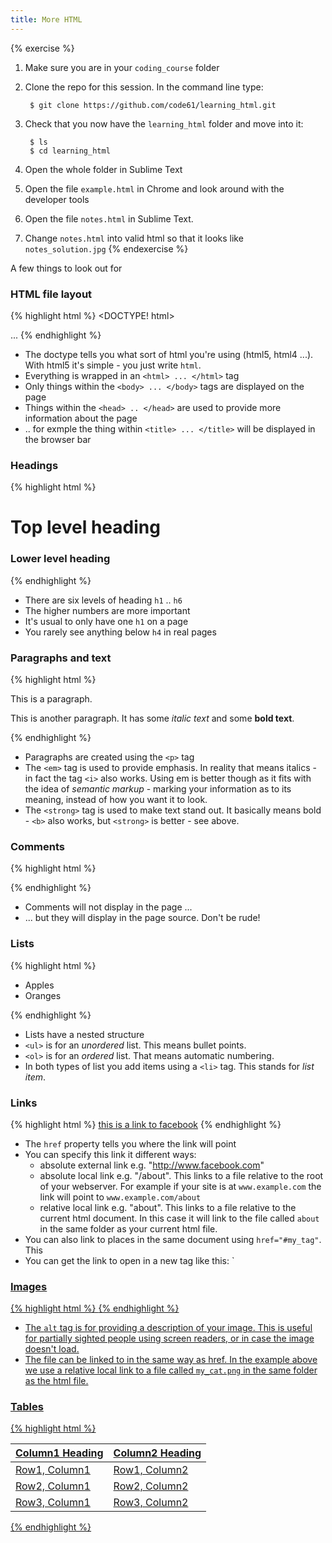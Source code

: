 ```yaml
---
title: More HTML
---
```


{% exercise %}
1. Make sure you are in your `coding_course` folder
2. Clone the repo for this session. In the command line type:

        $ git clone https://github.com/code61/learning_html.git

3. Check that you now have the `learning_html` folder and move into it:

        $ ls
        $ cd learning_html

4. Open the whole folder in Sublime Text
5. Open the file `example.html` in Chrome and look around with the developer tools
6. Open the file `notes.html` in Sublime Text.
7. Change `notes.html` into valid html so that it looks like `notes_solution.jpg`
{% endexercise %}


A few things to look out for

### HTML file layout

{% highlight html %}
<DOCTYPE! html>
<html>
    <head>
        <title>Page title</title>
    </head>
    <body>
        ...
    </body>
</html>
{% endhighlight %}

* The doctype tells you what sort of html you're using (html5, html4 ...). With html5 it's simple - you just write `html`.
* Everything is wrapped in an `<html> ... </html>` tag
* Only things within the `<body> ... </body>` tags are displayed on the page 
* Things within the `<head> .. </head>` are used to provide more information about the page
* .. for exmple the thing within `<title> ... </title>` will be displayed in the browser bar

### Headings

{% highlight html %}
<h1>Top level heading</h1>

<h3>Lower level heading</h3>
{% endhighlight %}

* There are six levels of heading `h1` .. `h6`
* The higher numbers are more important
* It's usual to only have one `h1` on a page
* You rarely see anything below `h4` in real pages

### Paragraphs and text

{% highlight html %}
<p>This is a paragraph.</p>

<p>This is another paragraph. It has some <em>italic text</em> and some <strong>bold text</strong>.</p>
{% endhighlight %}

* Paragraphs are created using the `<p>` tag
* The `<em>` tag is used to provide emphasis. In reality that means italics - in fact the tag `<i>` also works. Using em is better though as it fits with the idea of *semantic markup* - marking your information as to its meaning, instead of how you want it to look.
* The `<strong>` tag is used to make text stand out. It basically means bold - `<b>` also works, but `<strong>` is better - see above.

### Comments

{% highlight html %}
<!-- comments look like this -->
{% endhighlight %}

* Comments will not display in the page ...
* ... but they will display in the page source. Don't be rude!

### Lists

{% highlight html %}
<ul>
    <li>Apples</li>
    <li>Oranges</li>
</ul>
{% endhighlight %}

* Lists have a nested structure
* `<ul>` is for an *unordered* list. This means bullet points.
* `<ol>` is for an *ordered* list. That means automatic numbering.
* In both types of list you add items using a `<li>` tag. This stands for *list item*.

### Links

{% highlight html %}
<a href="http://www.facebook.com">this is a link to facebook</a>
{% endhighlight %}

* The `href` property tells you where the link will point
* You can specify this link it different ways:
    * absolute external link e.g. "http://www.facebook.com"
    * absolute local link e.g. "/about". This links to a file relative to the root of your webserver. For example if your site is at `www.example.com` the link will point to `www.example.com/about`
    * relative local link e.g. "about". This links to a file relative to the current html document. In this case it will link to the file called `about` in the same folder as your current html file.
* You can also link to places in the same document using `href="#my_tag"`. This 
* You can get the link to open in a new tag like this: `<a href="http://www.facebook.com" target="_blank">

### Images

{% highlight html %}
<src alt='my cat' src="my_cat.png">
{% endhighlight %}

* The `alt` tag is for providing a description of your image. This is useful for partially sighted people using screen readers, or in case the image doesn't load. 
* The file can be linked to in the same way as href. In the example above we use a relative local link to a file called `my_cat.png` in the same folder as the html file.

### Tables

{% highlight html %}
<table>
    <thead>
        <tr>
            <th>Column1 Heading</th>
            <th>Column2 Heading</th>
        </tr>
    </thead>
    <tbody>
        <tr>
            <td>Row1, Column1</td>
            <td>Row1, Column2</td>
        </tr>
        <tr>
            <td>Row2, Column1</td>
            <td>Row2, Column2</td>
        </tr>
        <tr>
            <td>Row3, Column1</td>
            <td>Row3, Column2</td>
        </tr>
    </tbody>
</table>

{% endhighlight %}
